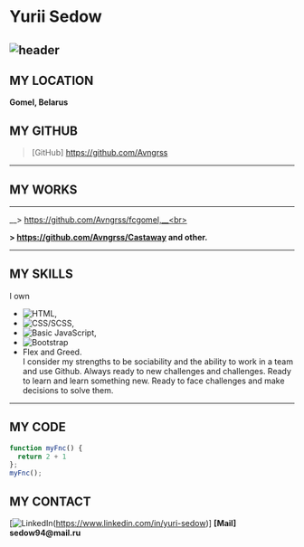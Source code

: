 # Yurii Sedow
![header](https://github.com/Avngrss/BEM/blob/master/Untitled.png)
---

## MY LOCATION
__Gomel, Belarus__

## MY GITHUB

> [GitHub] https://github.com/Avngrss

---

## MY WORKS

---

__> https://github.com/Avngrss/fcgomel,__<br>

__> https://github.com/Avngrss/Castaway and other.__

---

## MY SKILLS

I own 
- ![HTML](https://img.shields.io/badge/-HTML-E9967A), 
- ![CSS/SCSS](https://img.shields.io/badge/CSS-SCSS-4682B4), 
- ![Basic JavaScript](https://img.shields.io/badge/-JavaScript-FFFF00), 
- ![Bootstrap](https://img.shields.io/badge/-Bootstrap-8A2BE2)
- Flex and Greed. <br>
I consider my strengths to be sociability and the ability to work in a team and use Github. Always ready to new challenges and challenges. Ready to learn and learn something new. Ready to face challenges and make decisions to solve them.

---
## MY CODE
```javascript
function myFnc() {
  return 2 + 1
};
myFnc();
```
## MY CONTACT

[![LinkedIn](https://img.shields.io/badge/-LinkedIn-1E90FF?style=for-the-badge&logo=LinkedIn&color=007BB6)(https://www.linkedin.com/in/yuri-sedow)]
__[Mail] sedow94@mail.ru__
